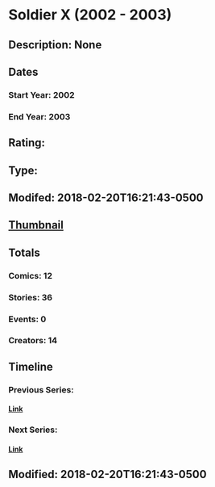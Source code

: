 # Soldier X (2002 - 2003)
## Description: None
## Dates
### Start Year: 2002
### End Year: 2003
## Rating: 
## Type: 
## Modifed: 2018-02-20T16:21:43-0500
## [Thumbnail](http://i.annihil.us/u/prod/marvel/i/mg/3/c0/5a8c9152b7691.jpg)
## Totals
### Comics: 12
### Stories: 36
### Events: 0
### Creators: 14
## Timeline
### Previous Series: 
#### [Link]()
### Next Series: 
#### [Link]()
## Modified: 2018-02-20T16:21:43-0500